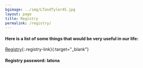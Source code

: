 ```yaml
---
bgimage: ../img/LTandTyler45.jpg
layout: page
title: Registry
permalink: /registry/
---
```


#### Here is a list of some things that would be very useful in our life:
[Registry][registry]{:.registry-link}{:target="_blank"}

#### Registry password: latona

[registry]: https://thankfulregistry.com/LTandT

